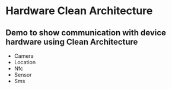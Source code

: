 # Hardware Clean Architecture
## Demo to show communication with device hardware using Clean Architecture
- Camera
- Location
- Nfc
- Sensor
- Sms
